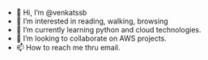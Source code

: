 - 👋 Hi, I’m @venkatssb
- 👀 I’m interested in reading, walking, browsing
- 🌱 I’m currently learning python and cloud technologies.
- 💞️ I’m looking to collaborate on AWS projects. 
- 📫 How to reach me thru email.

<!---
venkatssb/venkatssb is a ✨ special ✨ repository because its `README.md` (this file) appears on your GitHub profile.
You can click the Preview link to take a look at your changes.
--->
